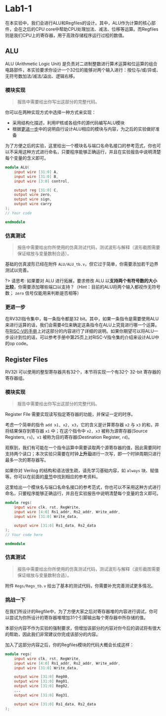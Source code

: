 # Lab1-1

在本实验中，我们会进行ALU和Regfiles的设计。其中，ALU作为计算的核心部件，会在之后的CPU core中帮助CPU处理加法、减法、位移等运算。而Regfiles则是我们CPU上的寄存器，用于高效存储程序运行过程的数值。



## ALU

ALU (Arithmetic Logic Unit) 是负责对二进制整数进行算术运算和位运算的组合电路部件，本实验要求你设计一个32位的能够对两个输入进行：按位与/或/异或、无符号数加法/减法/溢出、逻辑右移。



### 模块实现

> 报告中需要给出你写出这部分的完整代码。

你可以在两种实现方式中选择一种方式来实现：

* 采用结构化描述，利用IP核或各组件的源代码编写ALU模块
* 根据[更进一步](#更进一步)中的说明自行设计ALU相应的模块与内容，为之后的实验做好准备

为了方便之后的实验，这里给出一个模块名与端口名命名接口的参考范式，你也可以不采用这种方式进行命名，只要程序能够正确运行，并且在实验报告中说明清楚每个变量的含义即可。

```verilog
module ALU(
    input wire [31:0] A,
    input wire [31:0] B,
    input wire [3:0] control,

    output reg [31:0] C,
    output wire zero,
    output wire sign,
    output wire carry
);
// Your code

endmodule
```



### 仿真测试

> 报告中需要给出你所使用的仿真测试代码，测试波形与解释（波形截图需要保证缩放与变量数制合适）。

基础的仿真波形已经在附件 `ALU/ALU_tb.v`，但它过于简单，你需要添加若干边界测试以完善。

?> 请思考:   如果要对 ALU 进行拓展，要求修改 ALU 以**支持两个有符号数的大小比较**，你需要添加哪些端口以支持？（Hint：目前的ALU将两个输入都视作无符号数； `zero` 信号仅能用来判断是否相等）



### 更进一步

在RV32I指令集中，每一条指令都是32 bit。其中，如果一条指令是需要使用ALU来进行运算的话，我们会需要4位来确定这条指令在ALU上究竟进行哪一个运算。在[RISC-V的手册](http://riscvbook.com/chinese/RISC-V-Reader-Chinese-v2p1.pdf)上对这部分的内容进行了详细的说明。如果你期望可以将ALU一步设计到位的话，可以参考手册中第25页上对RISC-V指令集的介绍来设计ALU中的op code。



## Register Files

RV32I 可以使用的整型寄存器共有32个，本节将实现一个有32个 32-bit 寄存器的寄存器组。



### 模块实现

> 报告中需要给出你写出这部分的完整代码。

Register File 需要实现读写指定寄存器的功能，并保证一定的时序。

考虑一个简单的指令 `add x1, x2, x3`，它的含义是计算寄存器 `x2` 与 `x3` 的和，并将结果保存到寄存器 `x1` 中；在这个指令中 `x2, x3` 被称为源寄存器(Source Registers, `rs`)，`x1` 被称为目的寄存器(Destination Register, `rd`)。

观察到，我们有可能在一个指令运算中需要读取两个源寄存器的值，因此需要同时支持两个读口；本次实验只需要在时钟**上升沿**进行一次写，即一个时钟周期只进行最多一次的寄存器写。

如果你对 Verilog 的结构和语法很生疏，请先学习基础内容，如 `always` 块、赋值等。你可以在前面的[章节](/preface/prerequisites)中找到相应的参考资料。

这里给出一个模块名与端口名命名接口的参考范式，你也可以不采用这种方式进行命名，只要程序能够正确运行，并且在实验报告中说明清楚每个变量的含义即可。

```verilog linenums="1" title="Regs.v"
module regs(
    input wire clk, rst, RegWrite,
    input wire [4:0] Rs1_addr, Rs2_addr, Write_addr,
    input wire [31:0] Write_data,

    output wire [31:0] Rs1_data, Rs2_data
);
// Your code here

endmodule
```



### 仿真测试

> 报告中需要给出你所使用的仿真测试代码，测试波形与解释（波形截图需要保证缩放与变量数制合适）。

附件 `Regs/Regs_tb.v` 给出了基本的测试代码，你需要补充完善测试更多情况。



### 挑战一下

在我们所设计的Regfile中，为了方便大家之后对寄存器堆的内容进行调试，你可以尝试为你所设计的寄存器堆增加31个引脚输出每个寄存器中所存储的值。

本部分内容不作为实验的强制要求，但增加该部分的内容对你今后的调试将有很大的帮助，因此我们非常建议你完成该部分的内容。

加入了这部分内容之后，你的Regfiles模块的代码大概会长成这样：

~~~verilog
module regs(
    input wire clk, rst, RegWrite,
    input wire [4:0] Rs1_addr, Rs2_addr, Write_addr,
    input wire [31:0] Write_data,

    output wire [31:0] Reg00,
    output wire [31:0] Reg01,
    output wire [31:0] Reg02,
    ...
    output wire [31:0] Reg31,

    output wire [31:0] Rs1_data, Rs2_data
);
~~~

